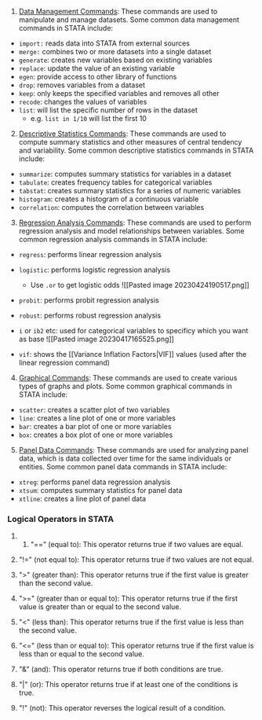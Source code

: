 1.  <u>Data Management Commands</u>: These commands are used to manipulate and manage datasets. Some common data management commands in STATA include:

-   ``import:`` reads data into STATA from external sources
-   ``merge:`` combines two or more datasets into a single dataset
-   ``generate``: creates new variables based on existing variables
-   ``replace``: update the value of an existing variable
-   ``egen``: provide access to other library of functions
-   ``drop``: removes variables from a dataset
-   ``keep``: only keeps the specified variables and removes all other
-   ``recode``: changes the values of variables
- ``list``: will list the specific number of rows in the dataset 
	- e.g. ``list in 1/10`` will list the first 10

2.  <u>Descriptive Statistics Commands</u>: These commands are used to compute summary statistics and other measures of central tendency and variability. Some common descriptive statistics commands in STATA include:

-   ``summarize``: computes summary statistics for variables in a dataset
-   ``tabulate``: creates frequency tables for categorical variables
-   ``tabstat``: creates summary statistics for a series of numeric variables
-   ``histogram``: creates a histogram of a continuous variable
-   ``correlation``: computes the correlation between variables

3.  <u>Regression Analysis Commands</u>: These commands are used to perform regression analysis and model relationships between variables. Some common regression analysis commands in STATA include:

-   ``regress``: performs linear regression analysis
-   ``logistic``: performs logistic regression analysis
	- Use ``.or`` to get logistic odds
	![[Pasted image 20230424190517.png]]
	
-   ``probit``: performs probit regression analysis
-   ``robust``: performs robust regression analysis

- ``i`` or ``ib2`` etc: used for categorical variables to specificy which you want as base 
![[Pasted image 20230417165525.png]]
- ``vif``: shows the [[Variance Inflation Factors|VIF]] values (used after the linear regression command)

4.  <u>Graphical Commands</u>: These commands are used to create various types of graphs and plots. Some common graphical commands in STATA include:

-   ``scatter``: creates a scatter plot of two variables
-   ``line``: creates a line plot of one or more variables
-   ``bar``: creates a bar plot of one or more variables
-   ``box``: creates a box plot of one or more variables

5.  <u>Panel Data Commands</u>: These commands are used for analyzing panel data, which is data collected over time for the same individuals or entities. Some common panel data commands in STATA include:

-   ``xtreg``: performs panel data regression analysis
-   ``xtsum``: computes summary statistics for panel data
-   ``xtline``: creates a line plot of panel data

### Logical Operators in STATA
1.  1.  "==" (equal to): This operator returns true if two values are equal.

2.  "!=" (not equal to): This operator returns true if two values are not equal.

3.  ">" (greater than): This operator returns true if the first value is greater than the second value.

4.  ">=" (greater than or equal to): This operator returns true if the first value is greater than or equal to the second value.

5.  "<" (less than): This operator returns true if the first value is less than the second value.

6.  "<=" (less than or equal to): This operator returns true if the first value is less than or equal to the second value.

7.  "&" (and): This operator returns true if both conditions are true.

8.  "|" (or): This operator returns true if at least one of the conditions is true.

9.  "!" (not): This operator reverses the logical result of a condition.
